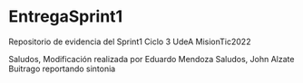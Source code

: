 # EntregaSprint1
Repositorio de evidencia del Sprint1 Ciclo 3 UdeA MisionTic2022

Saludos, Modificación realizada por Eduardo Mendoza
Saludos, John Alzate Buitrago reportando sintonia
